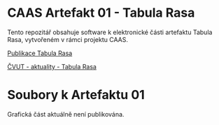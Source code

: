 # CAAS Artefakt 01 - Tabula Rasa
Tento repozitář obsahuje software k elektronické části artefaktu Tabula Rasa, vytvořeném v rámci projektu CAAS.

[Publikace Tabula Rasa](https://www.iim.cz/wp-content/uploads/2021/04/TABULA-RASA.pdf)

[ČVUT - aktuality - Tabula Rasa](https://cvutdecin.cz/en/aktuality/tabula-rasa)

# Soubory k Artefaktu 01
Grafická část aktuálně není publikována.